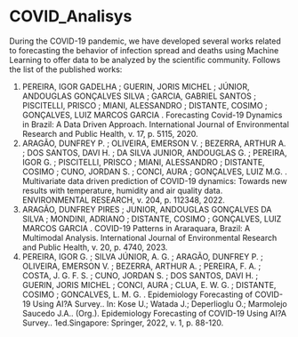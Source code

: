 # COVID_Analisys

During the COVID-19 pandemic, we have developed several works related to forecasting the behavior of infection spread and deaths using Machine Learning to offer data to be analyzed by the scientific community. Follows the list of the published works:

1. PEREIRA, IGOR GADELHA ; GUERIN, JORIS MICHEL ; JÚNIOR, ANDOUGLAS GONÇALVES SILVA ; GARCIA, GABRIEL SANTOS ; PISCITELLI, PRISCO ; MIANI, ALESSANDRO ; DISTANTE, COSIMO ; GONÇALVES, LUIZ MARCOS GARCIA . Forecasting Covid-19 Dynamics in Brazil: A Data Driven Approach. International Journal of Environmental Research and Public Health, v. 17, p. 5115, 2020.
2. ARAGÃO, DUNFREY P. ; OLIVEIRA, EMERSON V. ; BEZERRA, ARTHUR A. ; DOS SANTOS, DAVI H. ; DA SILVA JUNIOR, ANDOUGLAS G. ; PEREIRA, IGOR G. ; PISCITELLI, PRISCO ; MIANI, ALESSANDRO ; DISTANTE, COSIMO ; CUNO, JORDAN S. ; CONCI, AURA ; GONÇALVES, LUIZ M.G. . Multivariate data driven prediction of COVID-19 dynamics: Towards new results with temperature, humidity and air quality data. ENVIRONMENTAL RESEARCH, v. 204, p. 112348, 2022.
3. ARAGÃO, DUNFREY PIRES ; JUNIOR, ANDOUGLAS GONÇALVES DA SILVA ; MONDINI, ADRIANO ; DISTANTE, COSIMO ; GONÇALVES, LUIZ MARCOS GARCIA . COVID-19 Patterns in Araraquara, Brazil: A Multimodal Analysis. International Journal of Environmental Research and Public Health, v. 20, p. 4740, 2023.
4. PEREIRA, IGOR G. ; SILVA JÚNIOR, A. G. ; ARAGÃO, DUNFREY P. ; OLIVEIRA, EMERSON V. ; BEZERRA, ARTHUR A. ; PEREIRA, F. A. ; COSTA, J. G. F. S. ; CUNO, JORDAN S. ; DOS SANTOS, DAVI H. ; GUERIN, JORIS MICHEL ; CONCI, AURA ; CLUA, E. W. G. ; DISTANTE, COSIMO ; GONCALVES, L. M. G. . Epidemiology Forecasting of COVID-19 Using AI?A Survey.. In: Kose U.; Watada J.; Deperlioglu O.; Marmolejo Saucedo J.A.. (Org.). Epidemiology Forecasting of COVID-19 Using AI?A Survey.. 1ed.Singapore: Springer, 2022, v. 1, p. 88-120.

